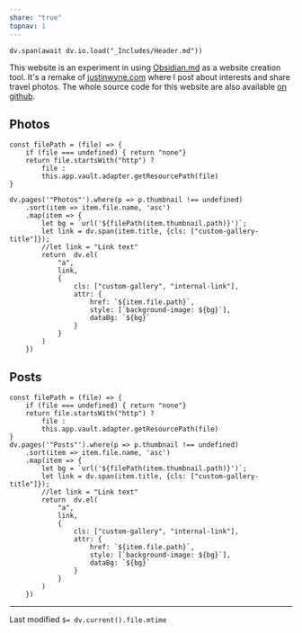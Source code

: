 ```yaml
---
share: "true"
topnav: 1
---
```

```dataviewjs
dv.span(await dv.io.load("_Includes/Header.md"))
```

This website is an experiment in using [Obsidian.md](https://obsidian.md/) as a website creation tool. It's a remake of [justinwyne.com](https://justinwyne.com) where I post about interests and share travel photos. The whole source code for this website are also available [on github](https://github.com/wyne/obsidian-vault-website).
## Photos
```dataviewjs
const filePath = (file) => {
    if (file === undefined) { return "none"}
    return file.startsWith("http") ?
        file :
        this.app.vault.adapter.getResourcePath(file)
}

dv.pages('"Photos"').where(p => p.thumbnail !== undefined)
    .sort(item => item.file.name, 'asc')
    .map(item => {
        let bg = `url('${filePath(item.thumbnail.path)}')`;
        let link = dv.span(item.title, {cls: ["custom-gallery-title"]});
        //let link = "Link text"
        return  dv.el(
            "a",
            link,
            {
                cls: ["custom-gallery", "internal-link"],
                attr: {
                    href: `${item.file.path}`,
                    style: [`background-image: ${bg}`],
                    dataBg: `${bg}`
                }
            }
        )
    })
```


## Posts

```dataviewjs
const filePath = (file) => {
    if (file === undefined) { return "none"}
    return file.startsWith("http") ?
        file :
        this.app.vault.adapter.getResourcePath(file)
}
dv.pages('"Posts"').where(p => p.thumbnail !== undefined)
    .sort(item => item.file.name, 'asc')
    .map(item => {
        let bg = `url('${filePath(item.thumbnail.path)}')`;
        let link = dv.span(item.title, {cls: ["custom-gallery-title"]});
        //let link = "Link text"
        return  dv.el(
            "a",
            link,
            {
                cls: ["custom-gallery", "internal-link"],
                attr: {
                    href: `${item.file.path}`,
                    style: [`background-image: ${bg}`],
                    dataBg: `${bg}`
                }
            }
        )
    })
```

---
Last modified `$= dv.current().file.mtime`
